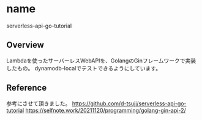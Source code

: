 # name

serverless-api-go-tutorial

## Overview

Lambdaを使ったサーバーレスWebAPIを、GolangのGinフレームワークで実装したもの。
dynamodb-localでテストできるようにしています。

## Reference

参考にさせて頂きました。
<https://github.com/d-tsuji/serverless-api-go-tutorial>
<https://selfnote.work/20211120/programming/golang-gin-api-2/>
